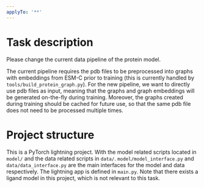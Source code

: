 ```yaml
---
applyTo: '**'
---
```


# Task description

Please change the current data pipeline of the protein model.

The current pipeline requires the pdb files to be preprocessed into graphs with embeddings from ESM-C prior to training (this is currently handled by `tools/build_protein_graph.py`). For the new pipeline, we want to directly use pdb files as input, meaning that the graphs and graph embeddings will be generated on-the-fly during training. Moreover, the graphs created during training should be cached for future use, so that the same pdb file does not need to be processed multiple times.

# Project structure

This is a PyTorch lightning project. With the model related scripts located in `model/` and the data related scripts in `data/`. `model/model_interface.py` and `data/data_interface.py` are the main interfaces for the model and data respectively. The lightning app is defined in `main.py`. Note that there exists a ligand model in this project, which is not relevant to this task.